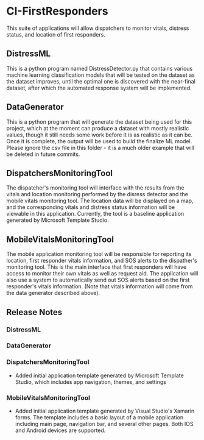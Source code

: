 # CI-FirstResponders
This suite of applications will allow dispatchers to monitor vitals, distress status, and location of first responders.

## DistressML
This is a python program named DistressDetector.py that contains various machine learning classification models that will be tested on the dataset as the dataset improves, until the optimal one is discovered with the near-final dataset, after which the automated response system will be implemented.

## DataGenerator
This is a python program that will generate the dataset being used for this project, which at the moment can produce a dataset with mostly realistic values, though it still needs some work before it is as realistic as it can be. Once it is complete, the output will be used to build the finalize ML model. Please ignore the csv file in this folder - it is a much older example that will be deleted in future commits.

## DispatchersMonitoringTool
The dispatcher's monitoring tool will interface with the results from the vitals and location monitoring performed by the disress detector and the mobile vitals monitoring tool. The location data will be displayed on a map, and the corresponding vitals and distress status information will be viewable in this application. Currently, the tool is a baseline application generated by Microsoft Template Studio.

## MobileVitalsMonitoringTool
The mobile application monitoring tool will be responsible for reporting its location, first responder vitals information, and SOS alerts to the dispather's monitoring tool. This is the main interface that first responders will have access to monitor their own vitals as well as request aid. The application will also use a system to automatically send out SOS alerts based on the first responder's vitals information. (Note that vitals information will come from the data generator described above).

## Release Notes
### DistressML

### DataGenerator

### DispatchersMonitoringTool
* Added initial application template generated by Microsoft Template Studio, which includes app navigation, themes, and settings

### MobileVitalsMonitoringTool
* Added initial application template generated by Visual Studio's Xamarin forms. The template includes a basic layout of a mobile application including main page, navigation bar, and several other pages. Both IOS and Android devices are supported.
